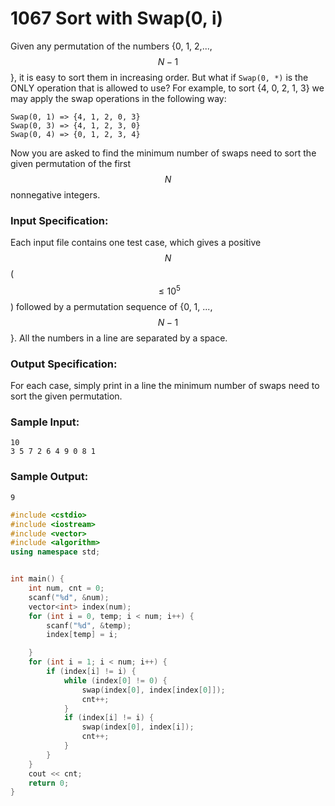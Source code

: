 # 1067 Sort with Swap(0, i)
Given any permutation of the numbers {0, 1, 2,..., $$N-1$$}, it is easy to sort them in increasing order.  But what if `Swap(0, *)` is the ONLY operation that is allowed to use?  For example, to sort {4, 0, 2, 1, 3} we may apply the swap operations in the following way:
```
Swap(0, 1) => {4, 1, 2, 0, 3}
Swap(0, 3) => {4, 1, 2, 3, 0}
Swap(0, 4) => {0, 1, 2, 3, 4}
```
Now you are asked to find the minimum number of swaps need to sort the given permutation of the first $$N$$ nonnegative integers.

### Input Specification:

Each input file contains one test case, which gives a positive $$N$$ ($$\le 10^5$$) followed by a permutation sequence of {0, 1, ..., $$N-1$$}.  All the numbers in a line are separated by a space.

### Output Specification:

For each case, simply print in a line the minimum number of swaps need to sort the given permutation.

### Sample Input:
```in
10
3 5 7 2 6 4 9 0 8 1
```

### Sample Output:
```out
9
```
```cpp
#include <cstdio>
#include <iostream>
#include <vector>
#include <algorithm>
using namespace std;


int main() {
	int num, cnt = 0;
	scanf("%d", &num);
	vector<int> index(num);
	for (int i = 0, temp; i < num; i++) {
		scanf("%d", &temp);
		index[temp] = i;

	}
	for (int i = 1; i < num; i++) {
		if (index[i] != i) {
			while (index[0] != 0) {
				swap(index[0], index[index[0]]);
				cnt++;
			}
			if (index[i] != i) {
				swap(index[0], index[i]);
				cnt++;
			}
		}
	}
	cout << cnt;
	return 0;
}
```